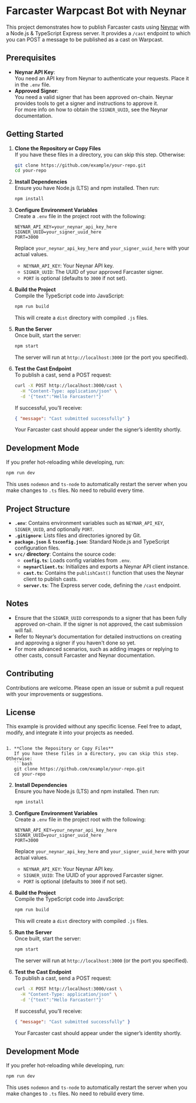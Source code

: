 # Farcaster Warpcast Bot with Neynar

This project demonstrates how to publish Farcaster casts using [Neynar](https://github.com/neynar) with a Node.js & TypeScript Express server. It provides a `/cast` endpoint to which you can POST a message to be published as a cast on Warpcast.

## Prerequisites

- **Neynar API Key**:  
  You need an API key from Neynar to authenticate your requests. Place it in the `.env` file.
- **Approved Signer**:  
  You need a valid signer that has been approved on-chain. Neynar provides tools to get a signer and instructions to approve it.  
  For more info on how to obtain the `SIGNER_UUID`, see the Neynar documentation.

## Getting Started

1. **Clone the Repository or Copy Files**  
   If you have these files in a directory, you can skip this step. Otherwise:

   ```bash
   git clone https://github.com/example/your-repo.git
   cd your-repo
   ```

2. **Install Dependencies**  
   Ensure you have Node.js (LTS) and npm installed. Then run:

   ```bash
   npm install
   ```

3. **Configure Environment Variables**  
   Create a `.env` file in the project root with the following:

   ```env
   NEYNAR_API_KEY=your_neynar_api_key_here
   SIGNER_UUID=your_signer_uuid_here
   PORT=3000
   ```

   Replace `your_neynar_api_key_here` and `your_signer_uuid_here` with your actual values.

   - `NEYNAR_API_KEY`: Your Neynar API key.
   - `SIGNER_UUID`: The UUID of your approved Farcaster signer.
   - `PORT` is optional (defaults to `3000` if not set).

4. **Build the Project**  
   Compile the TypeScript code into JavaScript:

   ```bash
   npm run build
   ```

   This will create a `dist` directory with compiled `.js` files.

5. **Run the Server**  
   Once built, start the server:

   ```bash
   npm start
   ```

   The server will run at `http://localhost:3000` (or the port you specified).

6. **Test the Cast Endpoint**  
   To publish a cast, send a POST request:

   ```bash
   curl -X POST http://localhost:3000/cast \
     -H "Content-Type: application/json" \
     -d '{"text":"Hello Farcaster!"}'
   ```

   If successful, you’ll receive:

   ```json
   { "message": "Cast submitted successfully" }
   ```

   Your Farcaster cast should appear under the signer’s identity shortly.

## Development Mode

If you prefer hot-reloading while developing, run:

```bash
npm run dev
```

This uses `nodemon` and `ts-node` to automatically restart the server when you make changes to `.ts` files. No need to rebuild every time.

## Project Structure

- **`.env`**: Contains environment variables such as `NEYNAR_API_KEY`, `SIGNER_UUID`, and optionally `PORT`.
- **`.gitignore`**: Lists files and directories ignored by Git.
- **`package.json`** & **`tsconfig.json`**: Standard Node.js and TypeScript configuration files.
- **`src/` directory**: Contains the source code:
  - **`config.ts`**: Loads config variables from `.env`.
  - **`neynarClient.ts`**: Initializes and exports a Neynar API client instance.
  - **`cast.ts`**: Contains the `publishCast()` function that uses the Neynar client to publish casts.
  - **`server.ts`**: The Express server code, defining the `/cast` endpoint.

## Notes

- Ensure that the `SIGNER_UUID` corresponds to a signer that has been fully approved on-chain. If the signer is not approved, the cast submission will fail.
- Refer to Neynar’s documentation for detailed instructions on creating and approving a signer if you haven't done so yet.
- For more advanced scenarios, such as adding images or replying to other casts, consult Farcaster and Neynar documentation.

## Contributing

Contributions are welcome. Please open an issue or submit a pull request with your improvements or suggestions.

## License

This example is provided without any specific license. Feel free to adapt, modify, and integrate it into your projects as needed.

````

1. **Clone the Repository or Copy Files**
   If you have these files in a directory, you can skip this step. Otherwise:
   ```bash
   git clone https://github.com/example/your-repo.git
   cd your-repo
````

2. **Install Dependencies**  
   Ensure you have Node.js (LTS) and npm installed. Then run:

   ```bash
   npm install
   ```

3. **Configure Environment Variables**  
   Create a `.env` file in the project root with the following:

   ```env
   NEYNAR_API_KEY=your_neynar_api_key_here
   SIGNER_UUID=your_signer_uuid_here
   PORT=3000
   ```

   Replace `your_neynar_api_key_here` and `your_signer_uuid_here` with your actual values.

   - `NEYNAR_API_KEY`: Your Neynar API key.
   - `SIGNER_UUID`: The UUID of your approved Farcaster signer.
   - `PORT` is optional (defaults to `3000` if not set).

4. **Build the Project**  
   Compile the TypeScript code into JavaScript:

   ```bash
   npm run build
   ```

   This will create a `dist` directory with compiled `.js` files.

5. **Run the Server**  
   Once built, start the server:

   ```bash
   npm start
   ```

   The server will run at `http://localhost:3000` (or the port you specified).

6. **Test the Cast Endpoint**  
   To publish a cast, send a POST request:

   ```bash
   curl -X POST http://localhost:3000/cast \
     -H "Content-Type: application/json" \
     -d '{"text":"Hello Farcaster!"}'
   ```

   If successful, you’ll receive:

   ```json
   { "message": "Cast submitted successfully" }
   ```

   Your Farcaster cast should appear under the signer’s identity shortly.

## Development Mode

If you prefer hot-reloading while developing, run:

```bash
npm run dev
```

This uses `nodemon` and `ts-node` to automatically restart the server when you make changes to `.ts` files. No need to rebuild every time.

